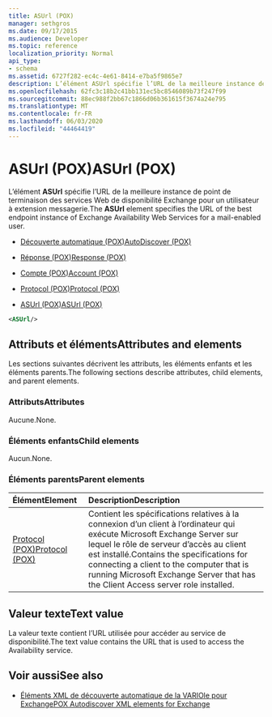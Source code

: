 ```yaml
---
title: ASUrl (POX)
manager: sethgros
ms.date: 09/17/2015
ms.audience: Developer
ms.topic: reference
localization_priority: Normal
api_type:
- schema
ms.assetid: 6727f282-ec4c-4e61-8414-e7ba5f9865e7
description: L’élément ASUrl spécifie l’URL de la meilleure instance de point de terminaison des services Web de disponibilité Exchange pour un utilisateur à extension messagerie.
ms.openlocfilehash: 62fc3c18b2c41bb131ec5bc8546089b73f247f99
ms.sourcegitcommit: 88ec988f2bb67c1866d06b361615f3674a24e795
ms.translationtype: MT
ms.contentlocale: fr-FR
ms.lasthandoff: 06/03/2020
ms.locfileid: "44464419"
---
```

# <a name="asurl-pox"></a><span data-ttu-id="fa1f3-103">ASUrl (POX)</span><span class="sxs-lookup"><span data-stu-id="fa1f3-103">ASUrl (POX)</span></span>

<span data-ttu-id="fa1f3-104">L’élément **ASUrl** spécifie l’URL de la meilleure instance de point de terminaison des services Web de disponibilité Exchange pour un utilisateur à extension messagerie.</span><span class="sxs-lookup"><span data-stu-id="fa1f3-104">The **ASUrl** element specifies the URL of the best endpoint instance of Exchange Availability Web Services for a mail-enabled user.</span></span> 
  
- [<span data-ttu-id="fa1f3-105">Découverte automatique (POX)</span><span class="sxs-lookup"><span data-stu-id="fa1f3-105">AutoDiscover (POX)</span></span>](autodiscover-pox.md)
  
- [<span data-ttu-id="fa1f3-106">Réponse (POX)</span><span class="sxs-lookup"><span data-stu-id="fa1f3-106">Response (POX)</span></span>](response-pox.md)
  
- [<span data-ttu-id="fa1f3-107">Compte (POX)</span><span class="sxs-lookup"><span data-stu-id="fa1f3-107">Account (POX)</span></span>](account-pox.md)
  
- [<span data-ttu-id="fa1f3-108">Protocol (POX)</span><span class="sxs-lookup"><span data-stu-id="fa1f3-108">Protocol (POX)</span></span>](protocol-pox.md)
  
- [<span data-ttu-id="fa1f3-109">ASUrl (POX)</span><span class="sxs-lookup"><span data-stu-id="fa1f3-109">ASUrl (POX)</span></span>](asurl-pox.md)
  
```xml
<ASUrl/>
```

## <a name="attributes-and-elements"></a><span data-ttu-id="fa1f3-110">Attributs et éléments</span><span class="sxs-lookup"><span data-stu-id="fa1f3-110">Attributes and elements</span></span>

<span data-ttu-id="fa1f3-111">Les sections suivantes décrivent les attributs, les éléments enfants et les éléments parents.</span><span class="sxs-lookup"><span data-stu-id="fa1f3-111">The following sections describe attributes, child elements, and parent elements.</span></span>
  
### <a name="attributes"></a><span data-ttu-id="fa1f3-112">Attributs</span><span class="sxs-lookup"><span data-stu-id="fa1f3-112">Attributes</span></span>

<span data-ttu-id="fa1f3-113">Aucune.</span><span class="sxs-lookup"><span data-stu-id="fa1f3-113">None.</span></span>
  
### <a name="child-elements"></a><span data-ttu-id="fa1f3-114">Éléments enfants</span><span class="sxs-lookup"><span data-stu-id="fa1f3-114">Child elements</span></span>

<span data-ttu-id="fa1f3-115">Aucun.</span><span class="sxs-lookup"><span data-stu-id="fa1f3-115">None.</span></span>
  
### <a name="parent-elements"></a><span data-ttu-id="fa1f3-116">Éléments parents</span><span class="sxs-lookup"><span data-stu-id="fa1f3-116">Parent elements</span></span>

|<span data-ttu-id="fa1f3-117">**Élément**</span><span class="sxs-lookup"><span data-stu-id="fa1f3-117">**Element**</span></span>|<span data-ttu-id="fa1f3-118">**Description**</span><span class="sxs-lookup"><span data-stu-id="fa1f3-118">**Description**</span></span>|
|:-----|:-----|
|[<span data-ttu-id="fa1f3-119">Protocol (POX)</span><span class="sxs-lookup"><span data-stu-id="fa1f3-119">Protocol (POX)</span></span>](protocol-pox.md) <br/> |<span data-ttu-id="fa1f3-120">Contient les spécifications relatives à la connexion d’un client à l’ordinateur qui exécute Microsoft Exchange Server sur lequel le rôle de serveur d’accès au client est installé.</span><span class="sxs-lookup"><span data-stu-id="fa1f3-120">Contains the specifications for connecting a client to the computer that is running Microsoft Exchange Server that has the Client Access server role installed.</span></span>  <br/> |
   
## <a name="text-value"></a><span data-ttu-id="fa1f3-121">Valeur texte</span><span class="sxs-lookup"><span data-stu-id="fa1f3-121">Text value</span></span>

<span data-ttu-id="fa1f3-122">La valeur texte contient l’URL utilisée pour accéder au service de disponibilité.</span><span class="sxs-lookup"><span data-stu-id="fa1f3-122">The text value contains the URL that is used to access the Availability service.</span></span>
  
## <a name="see-also"></a><span data-ttu-id="fa1f3-123">Voir aussi</span><span class="sxs-lookup"><span data-stu-id="fa1f3-123">See also</span></span>

- [<span data-ttu-id="fa1f3-124">Éléments XML de découverte automatique de la VARIOle pour Exchange</span><span class="sxs-lookup"><span data-stu-id="fa1f3-124">POX Autodiscover XML elements for Exchange</span></span>](pox-autodiscover-xml-elements-for-exchange.md)

